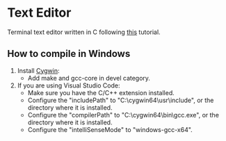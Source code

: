 # Text Editor
Terminal text editor written in C following [this](https://viewsourcecode.org/snaptoken/kilo/index.html) tutorial.

## How to compile in Windows
1. Install [Cygwin](https://cygwin.com/):
    * Add make and gcc-core in devel category.
2. If you are using Visual Studio Code:
    * Make sure you have the C/C++ extension installed.
    * Configure the "includePath" to "C:\\cygwin64\\usr\\include", or the directory where it is installed.
    * Configure the "compilerPath" to "C:\\cygwin64\\bin\\gcc.exe", or the directory where it is installed.
    * Configure the "intelliSenseMode" to "windows-gcc-x64".